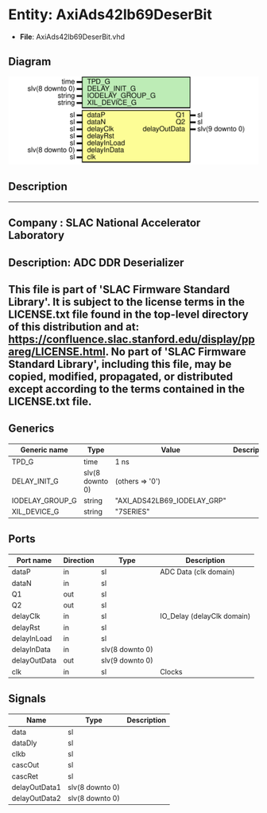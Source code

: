 # Entity: AxiAds42lb69DeserBit

- **File**: AxiAds42lb69DeserBit.vhd
## Diagram

![Diagram](AxiAds42lb69DeserBit.svg "Diagram")
## Description

-----------------------------------------------------------------------------
 Company    : SLAC National Accelerator Laboratory
-----------------------------------------------------------------------------
 Description: ADC DDR Deserializer
-----------------------------------------------------------------------------
 This file is part of 'SLAC Firmware Standard Library'.
 It is subject to the license terms in the LICENSE.txt file found in the
 top-level directory of this distribution and at:
    https://confluence.slac.stanford.edu/display/ppareg/LICENSE.html.
 No part of 'SLAC Firmware Standard Library', including this file,
 may be copied, modified, propagated, or distributed except according to
 the terms contained in the LICENSE.txt file.
-----------------------------------------------------------------------------
## Generics

| Generic name    | Type            | Value                       | Description |
| --------------- | --------------- | --------------------------- | ----------- |
| TPD_G           | time            | 1 ns                        |             |
| DELAY_INIT_G    | slv(8 downto 0) | (others => '0')             |             |
| IODELAY_GROUP_G | string          | "AXI_ADS42LB69_IODELAY_GRP" |             |
| XIL_DEVICE_G    | string          | "7SERIES"                   |             |
## Ports

| Port name    | Direction | Type            | Description                |
| ------------ | --------- | --------------- | -------------------------- |
| dataP        | in        | sl              | ADC Data (clk domain)      |
| dataN        | in        | sl              |                            |
| Q1           | out       | sl              |                            |
| Q2           | out       | sl              |                            |
| delayClk     | in        | sl              | IO_Delay (delayClk domain) |
| delayRst     | in        | sl              |                            |
| delayInLoad  | in        | sl              |                            |
| delayInData  | in        | slv(8 downto 0) |                            |
| delayOutData | out       | slv(9 downto 0) |                            |
| clk          | in        | sl              | Clocks                     |
## Signals

| Name          | Type            | Description |
| ------------- | --------------- | ----------- |
| data          | sl              |             |
| dataDly       | sl              |             |
| clkb          | sl              |             |
| cascOut       | sl              |             |
| cascRet       | sl              |             |
| delayOutData1 | slv(8 downto 0) |             |
| delayOutData2 | slv(8 downto 0) |             |
